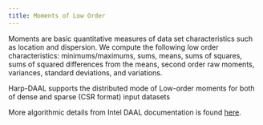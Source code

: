 ```yaml
---
title: Moments of Low Order
---
```


Moments are basic quantitative measures of data set characteristics such as location and dispersion. 
We compute the following low order characteristics: minimums/maximums, sums, means, sums of squares, sums of squared differences from the means, second order raw moments, variances, standard deviations, and variations.

Harp-DAAL supports the distributed mode of Low-order moments for both of dense and sparse (CSR format) input datasets

More algorithmic details from Intel DAAL documentation is found [here](https://software.intel.com/en-us/daal-programming-guide-details).
